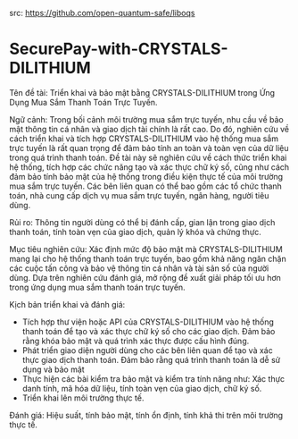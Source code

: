 src: https://github.com/open-quantum-safe/liboqs
 
 # SecurePay-with-CRYSTALS-DILITHIUM

Tên đề tài: Triển khai và bảo mật bằng CRYSTALS-DILITHIUM trong Ứng Dụng Mua Sắm Thanh Toán Trực Tuyến.

Ngữ cảnh: Trong bối cảnh môi trường mua sắm trực tuyến, nhu cầu về bảo mật thông tin cá nhân và giao dịch tài chính là rất cao. Do đó, nghiên cứu về cách triển khai và tích hợp CRYSTALS-DILITHIUM vào hệ thống mua sắm trực tuyến là rất quan trọng để đảm bảo tính an toàn và toàn vẹn của dữ liệu trong quá trình thanh toán. Đề tài này sẽ nghiên cứu về cách thức triển khai hệ thống, tích hợp các chức năng tạo và xác thực chữ ký số, cũng như cách đảm bảo tính bảo mật của hệ thống trong điều kiện thực tế của môi trường mua sắm trực tuyến. Các bên liên quan có thể bao gồm các tổ chức thanh toán, nhà cung cấp dịch vụ mua sắm trực tuyến, ngân hàng, người tiêu dùng. 

Rủi ro: Thông tin người dùng có thể bị đánh cấp, gian lận trong giao dịch thanh toán, tính toàn vẹn của giao dịch, quản lý khóa và chứng thực.

Mục tiêu nghiên cứu: Xác định mức độ bảo mật mà CRYSTALS-DILITHIUM mang lại cho hệ thống thanh toán trực tuyến, bao gồm khả năng ngăn chặn các cuộc tấn công và bảo vệ thông tin cá nhân và tài sản số của người dùng. Dựa trên nghiên cứu đánh giá, mở rộng đề xuất giải pháp tối ưu hơn trong ứng dụng mua sắm thanh toán trực tuyến.

Kịch bản triển khai và đánh giá:
- Tích hợp thư viện hoặc API của CRYSTALS-DILITHIUM vào hệ thống thanh toán để tạo và xác thực chữ ký số cho các giao dịch. Đảm bảo rằng khóa bảo mật và quá trình xác thực được cấu hình đúng.
- Phát triển giao diện người dùng cho các bên liên quan để tạo và xác thực giao dịch thanh toán. Đảm bảo rằng quá trình thanh toán là dễ sử dụng và bảo mật
- Thực hiện các bài kiểm tra bảo mật và kiểm tra tính năng như: Xác thực danh tính, mã hóa dữ liệu, tính toàn vẹn của giao dịch, chữ ký số.
- Triển khai lên môi trường thực tế.

Đánh giá: Hiệu suất, tính bảo mật, tính ổn định, tính khả thi trên môi trường thực tế.

